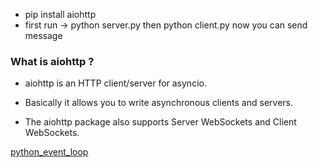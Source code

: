 - pip install aiohttp
- first run -> python server.py then python client.py now you can send message 

### What is aiohttp ? 
- aiohttp is an HTTP client/server for asyncio.

- Basically it allows you to write asynchronous clients and servers.

- The aiohttp package also supports Server WebSockets and Client WebSockets.

[python_event_loop](https://www.educba.com/python-event-loop/)
